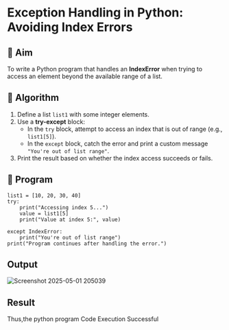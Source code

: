 # Exception Handling in Python: Avoiding Index Errors

## 🎯 Aim
To write a Python program that handles an **IndexError** when trying to access an element beyond the available range of a list.

## 🧠 Algorithm
1. Define a list `list1` with some integer elements.
2. Use a **try-except** block:
   - In the `try` block, attempt to access an index that is out of range (e.g., `list1[5]`).
   - In the `except` block, catch the error and print a custom message `"You're out of list range"`.
3. Print the result based on whether the index access succeeds or fails.

## 🧾 Program
```
list1 = [10, 20, 30, 40]
try:
    print("Accessing index 5...")
    value = list1[5] 
    print("Value at index 5:", value)

except IndexError:
    print("You're out of list range")
print("Program continues after handling the error.")
```
## Output
![Screenshot 2025-05-01 205039](https://github.com/user-attachments/assets/93507326-2431-4411-acba-2af905ef6b96)

## Result
Thus,the python program Code Execution Successful
